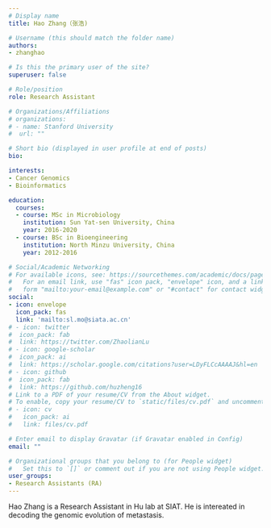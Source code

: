 ```yaml
---
# Display name
title: Hao Zhang（张浩)

# Username (this should match the folder name)
authors:
- zhanghao

# Is this the primary user of the site?
superuser: false

# Role/position
role: Research Assistant

# Organizations/Affiliations
# organizations:
# - name: Stanford University
#  url: ""

# Short bio (displayed in user profile at end of posts)
bio: 

interests:
- Cancer Genomics
- Bioinformatics

education:
  courses:
  - course: MSc in Microbiology 
    institution: Sun Yat-sen University, China
    year: 2016-2020
  - course: BSc in Bioengineering
    institution: North Minzu University, China
    year: 2012-2016

# Social/Academic Networking
# For available icons, see: https://sourcethemes.com/academic/docs/page-builder/#icons
#   For an email link, use "fas" icon pack, "envelope" icon, and a link in the
#   form "mailto:your-email@example.com" or "#contact" for contact widget.
social:
- icon: envelope
  icon_pack: fas
  link: 'mailto:sl.mo@siata.ac.cn'
# - icon: twitter
#  icon_pack: fab
#  link: https://twitter.com/ZhaolianLu
# - icon: google-scholar
#  icon_pack: ai
#  link: https://scholar.google.com/citations?user=LDyFLCcAAAAJ&hl=en
# - icon: github
#  icon_pack: fab
#  link: https://github.com/huzheng16
# Link to a PDF of your resume/CV from the About widget.
# To enable, copy your resume/CV to `static/files/cv.pdf` and uncomment the lines below.
# - icon: cv
#   icon_pack: ai
#   link: files/cv.pdf

# Enter email to display Gravatar (if Gravatar enabled in Config)
email: ""

# Organizational groups that you belong to (for People widget)
#   Set this to `[]` or comment out if you are not using People widget.
user_groups:
- Research Assistants (RA)
---
```


Hao Zhang is a Research Assistant in Hu lab at SIAT. He is intereated in decoding the genomic evolution of metastasis.
